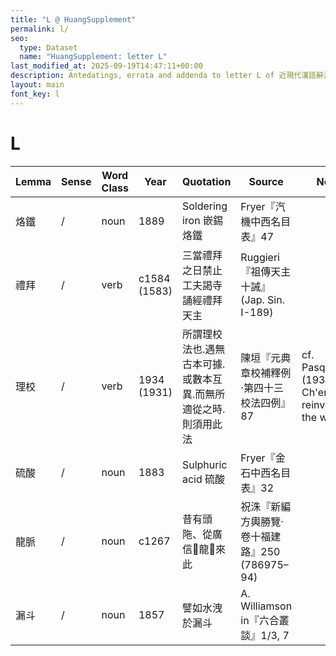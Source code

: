 ```yaml
---
title: "L @ HuangSupplement"
permalink: l/
seo:
  type: Dataset
  name: "HuangSupplement: letter L"
last_modified_at: 2025-09-19T14:47:11+00:00
description: Antedatings, errata and addenda to letter L of 近現代漢語辭源
layout: main
font_key: l
---
```

# L

<!-- Anything not in the table must be before this comment. -->

Lemma|Sense|Word Class|Year|Quotation|Source|Note|
---|---|---|---|---|---|---|
烙鐵|/|noun|1889|Soldering iron 嵌錫烙鐵|Fryer『汽機中西名目表』47||
禮拜|/|verb|c1584 (1583)|三當禮拜之日禁止工夫謁寺誦經禮拜天主|Ruggieri『祖傳天主十誡』(Jap. Sin. I-189)||
理校|/|verb|1934 (1931)|所謂理校法也.遇無古本可據.或數本互異.而無所適從之時.則須用此法|陳垣『元典章校補釋例·第四十三校法四例』87|cf. Pasquali (1934) – Ch'en was reinventing the wheel|
硫酸|/|noun|1883|Sulphuric acid 硫酸|Fryer『金石中西名目表』32||
龍脈|/|noun|c1267|昔有頭陁、從廣信󴰉龍􁕘來此|祝洙『新編方輿勝覽·卷十福建路』250 (786975–94)||
漏斗|/|noun|1857|譬如水洩於漏斗|A. Williamson in『六合叢談』1/3, 7||
